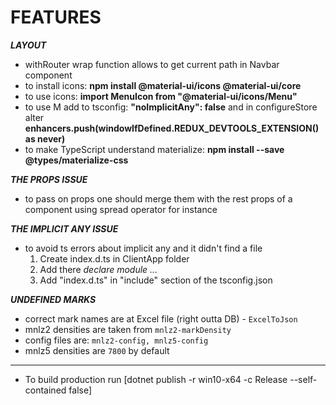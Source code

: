# FEATURES

***LAYOUT***
- withRouter wrap function allows to get current path in Navbar component
- to install icons: **npm install @material-ui/icons @material-ui/core**
- to use icons: **import MenuIcon from "@material-ui/icons/Menu"**
- to use M add to tsconfig: **"noImplicitAny": false** and in configureStore alter **enhancers.push(windowIfDefined.__REDUX_DEVTOOLS_EXTENSION__() as never)**
- to make TypeScript understand materialize: **npm install --save @types/materialize-css**


***THE PROPS ISSUE***
- to pass on props one should merge them with the rest props of a component
  using spread operator for instance


***THE IMPLICIT ANY ISSUE***
- to avoid ts errors about implicit any and it didn't find a file
  1. Create index.d.ts in ClientApp folder
  2. Add there *declare module ...*
  3. Add "index.d.ts" in "include" section of the tsconfig.json


***UNDEFINED MARKS***
- correct mark names are at Excel file (right outta DB) - `ExcelToJson`
- mnlz2 densities are taken from `mnlz2-markDensity`
- config files are: `mnlz2-config, mnlz5-config`
- mnlz5 densities are `7800` by default

---
- To build production run [dotnet publish -r win10-x64 -c Release --self-contained false]